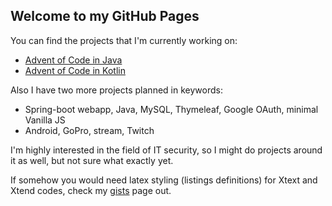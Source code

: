 ## Welcome to my GitHub Pages

You can find the projects that I'm currently working on:
 - [Advent of Code in Java](https://github.com/wildangerm/advent-of-code-2k18)
 - [Advent of Code in Kotlin](https://github.com/wildangerm/advent-of-code-2k18-kt)
 
Also I have two more projects planned in keywords:
 - Spring-boot webapp, Java, MySQL, Thymeleaf, Google OAuth, minimal Vanilla JS
 - Android, GoPro, stream, Twitch

I'm highly interested in the field of IT security, so I might do projects around it as well, but not sure what exactly yet.

If somehow you would need latex styling (listings definitions) for Xtext and Xtend codes, check my [gists](https://gist.github.com/wildangerm) page out.
